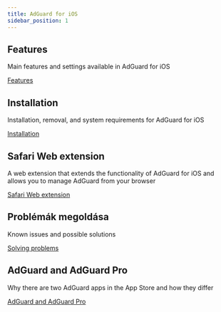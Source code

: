 ```yaml
---
title: AdGuard for iOS
sidebar_position: 1
---
```


## Features

Main features and settings available in AdGuard for iOS

[Features](/adguard-for-ios/features/features.md)

## Installation

Installation, removal, and system requirements for AdGuard for iOS

[Installation](/adguard-for-ios/installation.md)

## Safari Web extension

A web extension that extends the functionality of AdGuard for iOS and allows you to manage AdGuard from your browser

[Safari Web extension](/adguard-for-ios/web-extension.md)

## Problémák megoldása

Known issues and possible solutions

[Solving problems](/adguard-for-ios/solving-problems/solving-problems.md)

## AdGuard and AdGuard Pro

Why there are two AdGuard apps in the App Store and how they differ

[AdGuard and AdGuard Pro](/adguard-for-ios/adguard-and-adguard-pro.md)
